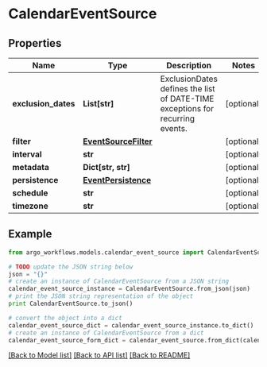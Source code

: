 # CalendarEventSource


## Properties

Name | Type | Description | Notes
------------ | ------------- | ------------- | -------------
**exclusion_dates** | **List[str]** | ExclusionDates defines the list of DATE-TIME exceptions for recurring events. | [optional] 
**filter** | [**EventSourceFilter**](EventSourceFilter.md) |  | [optional] 
**interval** | **str** |  | [optional] 
**metadata** | **Dict[str, str]** |  | [optional] 
**persistence** | [**EventPersistence**](EventPersistence.md) |  | [optional] 
**schedule** | **str** |  | [optional] 
**timezone** | **str** |  | [optional] 

## Example

```python
from argo_workflows.models.calendar_event_source import CalendarEventSource

# TODO update the JSON string below
json = "{}"
# create an instance of CalendarEventSource from a JSON string
calendar_event_source_instance = CalendarEventSource.from_json(json)
# print the JSON string representation of the object
print CalendarEventSource.to_json()

# convert the object into a dict
calendar_event_source_dict = calendar_event_source_instance.to_dict()
# create an instance of CalendarEventSource from a dict
calendar_event_source_form_dict = calendar_event_source.from_dict(calendar_event_source_dict)
```
[[Back to Model list]](../README.md#documentation-for-models) [[Back to API list]](../README.md#documentation-for-api-endpoints) [[Back to README]](../README.md)


